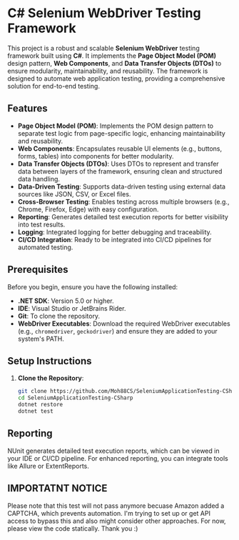 # C# Selenium WebDriver Testing Framework

This project is a robust and scalable **Selenium WebDriver** testing framework built using **C#**. It implements the **Page Object Model (POM)** design pattern, **Web Components**, and **Data Transfer Objects (DTOs)** to ensure modularity, maintainability, and reusability. The framework is designed to automate web application testing, providing a comprehensive solution for end-to-end testing.

## Features

- **Page Object Model (POM)**: Implements the POM design pattern to separate test logic from page-specific logic, enhancing maintainability and reusability.
- **Web Components**: Encapsulates reusable UI elements (e.g., buttons, forms, tables) into components for better modularity.
- **Data Transfer Objects (DTOs)**: Uses DTOs to represent and transfer data between layers of the framework, ensuring clean and structured data handling.
- **Data-Driven Testing**: Supports data-driven testing using external data sources like JSON, CSV, or Excel files.
- **Cross-Browser Testing**: Enables testing across multiple browsers (e.g., Chrome, Firefox, Edge) with easy configuration.
- **Reporting**: Generates detailed test execution reports for better visibility into test results.
- **Logging**: Integrated logging for better debugging and traceability.
- **CI/CD Integration**: Ready to be integrated into CI/CD pipelines for automated testing.

## Prerequisites

Before you begin, ensure you have the following installed:

- **.NET SDK**: Version 5.0 or higher.
- **IDE**: Visual Studio or JetBrains Rider.
- **Git**: To clone the repository.
- **WebDriver Executables**: Download the required WebDriver executables (e.g., `chromedriver`, `geckodriver`) and ensure they are added to your system's PATH.

## Setup Instructions

1. **Clone the Repository**:
   ```bash
   git clone https://github.com/Moh88CS/SeleniumApplicationTesting-CSharp.git
   cd SeleniumApplicationTesting-CSharp
   dotnet restore
   dotnet test

## Reporting
NUnit generates detailed test execution reports, which can be viewed in your IDE or CI/CD pipeline. For enhanced reporting, you can integrate tools like Allure or ExtentReports.

## IMPORTATNT NOTICE
Please note that this test will not pass anymore becuase Amazon added a CAPTCHA, which prevents automation. I'm trying to set up or get API access to bypass this and also might consider other approaches. For now, please view the code statically. Thank you :)
